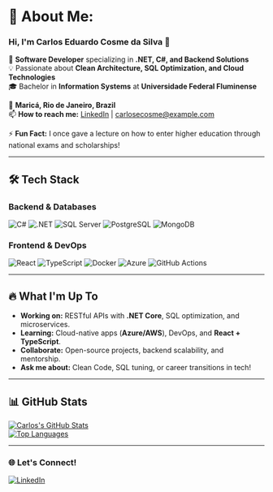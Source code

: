 # 💫 About Me:
### Hi, I'm Carlos Eduardo Cosme da Silva 👋  

🚀 **Software Developer** specializing in **.NET, C#, and Backend Solutions**  
💡 Passionate about **Clean Architecture, SQL Optimization, and Cloud Technologies**  
🎓 Bachelor in **Information Systems** at **Universidade Federal Fluminense**  

📌 **Maricá, Rio de Janeiro, Brazil**  
📫 **How to reach me:** [LinkedIn](https://linkedin.com/in/carlosecdasilva) | carlosecosme@example.com  

⚡ **Fun Fact:** I once gave a lecture on how to enter higher education through national exams and scholarships!  

---

## 🛠 Tech Stack  
### **Backend & Databases**  
![C#](https://img.shields.io/badge/c%23-%23239120.svg?style=flat&logo=csharp&logoColor=white) 
![.NET](https://img.shields.io/badge/.NET-5C2D91?style=flat&logo=.net&logoColor=white) 
![SQL Server](https://img.shields.io/badge/SQL%20Server-CC2927?style=flat&logo=microsoftsqlserver&logoColor=white) 
![PostgreSQL](https://img.shields.io/badge/PostgreSQL-316192?style=flat&logo=postgresql&logoColor=white) 
![MongoDB](https://img.shields.io/badge/MongoDB-4EA94B?style=flat&logo=mongodb&logoColor=white)  

### **Frontend & DevOps**  
![React](https://img.shields.io/badge/React-20232A?style=flat&logo=react&logoColor=61DAFB) 
![TypeScript](https://img.shields.io/badge/TypeScript-007ACC?style=flat&logo=typescript&logoColor=white) 
![Docker](https://img.shields.io/badge/Docker-2496ED?style=flat&logo=docker&logoColor=white) 
![Azure](https://img.shields.io/badge/Azure-0089D6?style=flat&logo=microsoftazure&logoColor=white) 
![GitHub Actions](https://img.shields.io/badge/GitHub%20Actions-2088FF?style=flat&logo=githubactions&logoColor=white)  

---

## 🔥 What I'm Up To  
- **Working on:** RESTful APIs with **.NET Core**, SQL optimization, and microservices.  
- **Learning:** Cloud-native apps (**Azure/AWS**), DevOps, and **React + TypeScript**.  
- **Collaborate:** Open-source projects, backend scalability, and mentorship.  
- **Ask me about:** Clean Code, SQL tuning, or career transitions in tech!  

---

## 📊 GitHub Stats  
[![Carlos's GitHub Stats](https://github-readme-stats-sigma-five.vercel.app/api?username=carlosecosmesilva&show_icons=true&theme=dark&hide_border=true)](https://github.com/carlosecosmesilva)  
[![Top Languages](https://github-readme-stats-sigma-five.vercel.app/api/top-langs/?username=carlosecosmesilva&layout=compact&theme=dark&hide_border=true)](https://github.com/carlosecosmesilva)  

---

### 🌐 Let's Connect!  
[![LinkedIn](https://img.shields.io/badge/LinkedIn-0077B5?style=for-the-badge&logo=linkedin&logoColor=white)](https://linkedin.com/in/carlosecdasilva)  

